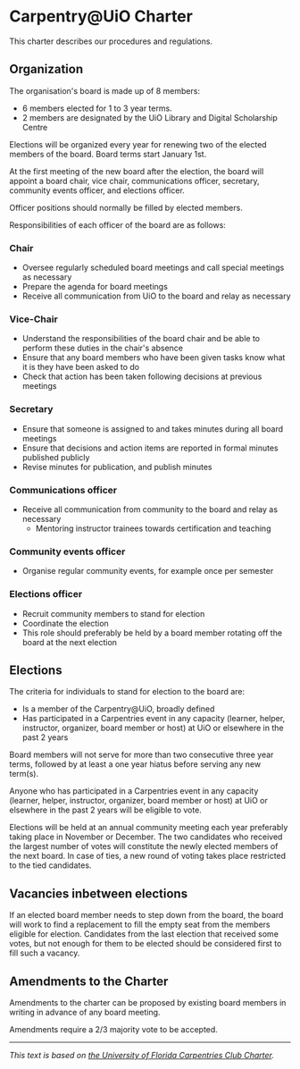 # Carpentry@UiO Charter

This charter describes our procedures and regulations.

## Organization

The organisation's board is made up of 8 members:

- 6 members elected for 1 to 3 year terms. 
- 2 members are designated by the UiO Library and Digital Scholarship Centre

Elections will be organized every year for renewing two of the elected
members of the board.
Board terms start January 1st.

At the first meeting of the new board after the election,
the board will appoint a board chair, vice chair, communications officer,
secretary, community events officer, and elections officer.

Officer positions should normally be filled by elected members.

Responsibilities of each officer of the board are as follows:

### Chair

- Oversee regularly scheduled board meetings and call special meetings
    as necessary
- Prepare the agenda for board meetings
- Receive all communication from UiO to the board and relay as
    necessary

### Vice-Chair

- Understand the responsibilities of the board chair and be able to
    perform these duties in the chair's absence
- Ensure that any board members who have been given tasks know what it
    is they have been asked to do
- Check that action has been taken following decisions at previous
    meetings

### Secretary

- Ensure that someone is assigned to and takes minutes during all
    board meetings
- Ensure that decisions and action items are reported in formal minutes published publicly
- Revise minutes for publication, and publish minutes

### Communications officer

- Receive all communication from community to the board and relay as
  necessary
  - Mentoring instructor trainees towards certification and teaching

### Community events officer

- Organise regular community events, for example once per semester

### Elections officer

- Recruit community members to stand for election
- Coordinate the election
- This role should preferably be held by a board member 
    rotating off the board at the next election

## Elections

The criteria for individuals to stand for election to the board are:

- Is a member of the Carpentry@UiO, broadly defined
- Has participated in a Carpentries event in any capacity (learner,
    helper, instructor, organizer, board member or host) at UiO or elsewhere in the
    past 2 years

Board members will not serve for more than two consecutive three year terms,
followed by at least a one year hiatus before serving any new term(s).

Anyone who has participated in a Carpentries event in any capacity
(learner, helper, instructor, organizer, board member or host) at UiO or elsewhere in
the past 2 years will be eligible to vote.

Elections will be held at an annual community meeting each year
preferably taking place in November or December.
The two candidates who received the largest number
of votes will constitute the newly elected members of the next board.
In case of ties, 
a new round of voting takes place restricted to the tied candidates.

## Vacancies inbetween elections

If an elected board member needs to step down from the board,
the board will work to find a replacement to fill the empty seat
from the members eligible for election.
Candidates from the last election that received some votes,
but not enough for them to be elected should be considered first
to fill such a vacancy.

## Amendments to the Charter

Amendments to the charter can be proposed by existing board members in
writing in advance of any board meeting.

Amendments require a 2/3 majority vote to be accepted.

--- 
*This text is based on [the University of Florida Carpentries Club
Charter](https://www.uf-carpentries.org/charter/).*

